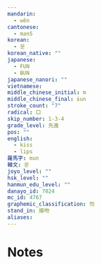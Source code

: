 ```yaml
---
mandarin:
  - wěn
cantonese:
  - man5
korean:
  - 문
korean_native: ""
japanese:
  - FUN
  - BUN
japanese_nanori: ""
vietnamese:
middle_chinese_initial: m
middle_chinese_final: ɨun
stroke_count: "7"
radical: 口
skip_number: 1-3-4
grade_level: 先進
pos: ""
english:
  - kiss
  - lips
羅馬字: mun
韓文: 문
joyo_level: ""
hsk_level: ""
hanmun_edu_level: ""
danayo_id: 7024
mc_id: 4767
graphemic_classification: 勿
stand_in: 接吻
aliases:
---
```


# Notes
